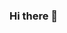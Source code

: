 ### Hi there 👋

<!--
**itstheandre/itstheandre** is a ✨ _special_ ✨ repository because its `README.md` (this file) appears on your GitHub profile.

[![My website](https://github.com/itstheandre/itstheandre-v2/blob/d910d7d1ce274226077c10e0b01d81cf4c866f44/public/images/about/dark-hero.png)][s]


https://github.com/itstheandre/itstheandre-v2/blob/d910d7d1ce274226077c10e0b01d81cf4c866f44/public/images/about/dark-hero.png
- 🔭 I’m currently working on ...
- 🌱 I’m currently learning ...
- 👯 I’m looking to collaborate on ...
- 🤔 I’m looking for help with ...
- 💬 Ask me about ...
- 📫 How to reach me: ...
- 😄 Pronouns: ...
- ⚡ Fun fact: ...
-->

[s]: https://itstheandre.com
